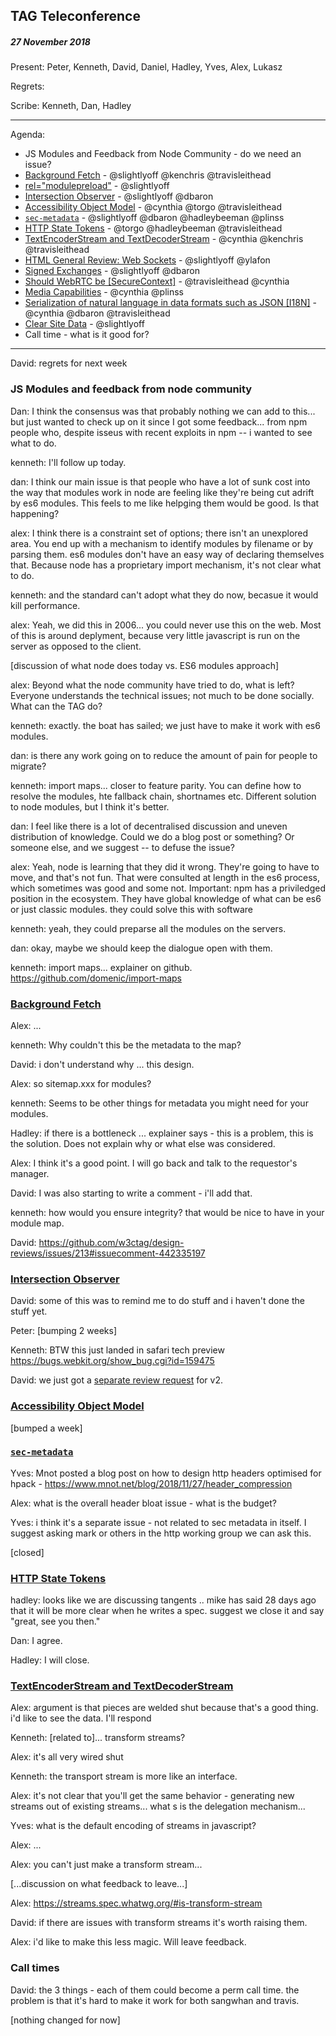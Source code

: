 ﻿## TAG Teleconference
##### 27 November 2018

Present: Peter, Kenneth, David, Daniel, Hadley, Yves, Alex, Lukasz

Regrets: 

Scribe: Kenneth, Dan, Hadley

---

Agenda:

* JS Modules and Feedback from Node Community - do we need an issue?
* [Background Fetch](https://github.com/w3ctag/design-reviews/issues/279) - @slightlyoff @kenchris @travisleithead
* [<link> rel="modulepreload"](https://github.com/w3ctag/design-reviews/issues/213) - @slightlyoff
* [Intersection Observer](https://github.com/w3ctag/design-reviews/issues/197) - @slightlyoff @dbaron
* [Accessibility Object Model](https://github.com/w3ctag/design-reviews/issues/134) - @cynthia @torgo @travisleithead
* [`sec-metadata`](https://github.com/w3ctag/design-reviews/issues/280) - @slightlyoff @dbaron @hadleybeeman @plinss
* [HTTP State Tokens](https://github.com/w3ctag/design-reviews/issues/297) - @torgo @hadleybeeman @travisleithead
* [TextEncoderStream and TextDecoderStream](https://github.com/w3ctag/design-reviews/issues/282) - @cynthia @kenchris @travisleithead  
* [HTML General Review: Web Sockets](https://github.com/w3ctag/design-reviews/issues/268) - @slightlyoff @ylafon
* [Signed Exchanges](https://github.com/w3ctag/design-reviews/issues/235) - @slightlyoff @dbaron
* [Should WebRTC be [SecureContext]](https://github.com/w3ctag/design-reviews/issues/228) - @travisleithead @cynthia
* [Media Capabilities](https://github.com/w3ctag/design-reviews/issues/218) - @cynthia @plinss
* [Serialization of natural language in data formats such as JSON [I18N]](https://github.com/w3ctag/design-reviews/issues/178) -  @cynthia @dbaron @travisleithead
* [Clear Site Data](https://github.com/w3ctag/design-reviews/issues/62) - @slightlyoff
* Call time - what is it good for?

---

David: regrets for next week

### JS Modules and feedback from node community

Dan: I think the consensus was that probably nothing we can add to this... but just wanted to check up on it since I got some feedback... from npm people who, despite isseus with recent exploits in npm -- i wanted to see what to do.

kenneth: I'll follow up today.

dan: I think our main issue is that people who have a lot of sunk cost into the way that modules work in node are feeling like they're being cut adrift by es6 modules. This feels to me like helpging them would be good. Is that happening?

alex: I think there is a constraint set of options; there isn't an unexplored area. You end up with a mechanism to identify modules by filename or by parsing them. es6 modules don't have an easy way of declaring themselves that. Because node has a proprietary import mechanism, it's not clear what to do.

kenneth: and the standard can't adopt what they do now, becasue it would kill  performance.

alex: Yeah, we did this in 2006... you could never use this on the web. Most of this is around deplyment, because very little javascript is run on the server as opposed to the client.

[discussion of what node does today vs. ES6 modules approach]

alex: Beyond what the node community have tried to do, what is left? Everyone understands the technical issues; not much to be done socially. What can the TAG do?

kenneth: exactly. the boat has sailed; we just have to make it work with es6 modules.

dan: is there any work going on to reduce the amount of pain for people to migrate?

kenneth: import maps... closer to feature parity. You can define how to resolve the modules, hte fallback chain, shortnames etc. Different solution to node modules, but I think it's better.

dan: I feel like there is a lot of decentralised discussion and uneven distribution of knowledge. Could we do a blog post or something? Or someone else, and we suggest -- to defuse the issue? 

alex: Yeah, node is learning that they did it wrong. They're going to have to move, and that's not fun. That were consulted at length in the es6 process, which sometimes was good and some not. Important: npm has a priviledged position in the ecosystem. They have global knowledge of what can be es6 or just classic modules. they could solve this with software

kenneth: yeah, they could preparse all the modules on the servers.

dan: okay, maybe we should keep the dialogue open with them.

kenneth: import maps... explainer on github. https://github.com/domenic/import-maps

### [Background Fetch](https://github.com/w3ctag/design-reviews/issues/279)

Alex: ...

kenneth: Why couldn't this be the metadata to the map?  

David: i don't understand why ... this design.

Alex: so sitemap.xxx for modules?

kenneth: Seems to be other things for metadata you might need for your modules.

Hadley: if there is a bottleneck ... explainer says - this is a problem, this is the solution. Does not explain why or what else was considered.

Alex: I think it's a good point.  I will go back and talk to the requestor's manager.

David: I was also starting to write a comment - i'll add that.

kenneth: how would you ensure integrity? that would be nice to have in your module map.

David: https://github.com/w3ctag/design-reviews/issues/213#issuecomment-442335197

### [Intersection Observer](https://github.com/w3ctag/design-reviews/issues/197) 

David: some of this was to remind me to do stuff and i haven't done the stuff yet.

Peter: [bumping 2 weeks]

Kenneth: BTW this just landed in safari tech preview https://bugs.webkit.org/show_bug.cgi?id=159475

David: we just got a [separate review request](https://github.com/w3ctag/design-reviews/issues/328) for v2.

### [Accessibility Object Model](https://github.com/w3ctag/design-reviews/issues/134) 

[bumped a week]

### [`sec-metadata`](https://github.com/w3ctag/design-reviews/issues/280) 

Yves: Mnot posted a blog post on how to design http headers optimised for hpack - https://www.mnot.net/blog/2018/11/27/header_compression

Alex: what is the overall header bloat issue - what is the budget?

Yves: i think it's a separate issue - not related to sec metadata in itself.  I suggest asking mark or others in the http working group we can ask this.

[closed]

### [HTTP State Tokens](https://github.com/w3ctag/design-reviews/issues/297)

hadley: looks like we are discussing tangents .. mike has said 28 days ago that it will be more clear when he writes a spec. suggest we close it and say "great, see you then."

Dan: I agree.

Hadley: I will close.

### [TextEncoderStream and TextDecoderStream](https://github.com/w3ctag/design-reviews/issues/282)

Alex: argument is that pieces are welded shut because that's a good thing. i'd like to see the data. I'll respond

Kenneth: [related to]... transform streams?

Alex: it's all very wired shut

Kenneth: the transport stream is more like an interface.

Alex: it's not clear that you'll get the same behavior - generating new streams out of existing streams... what s is the delegation mechanism...

Yves: what is the default encoding of streams in javascript?

Alex: ...

Alex: you can't just make a transform stream...

[...discussion on what feedback to leave...]

Alex: https://streams.spec.whatwg.org/#is-transform-stream

David: if there are issues with transform streams it's worth raising them.

Alex: i'd like to make this less magic. Will leave feedback.

### Call times

David: the 3 things - each of them could become a perm call time. the problem is that it's hard to make it work for both sangwhan and travis. 

[nothing changed for now]